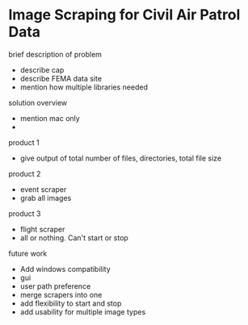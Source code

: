 # Image Scraping for Civil Air Patrol Data

brief description of problem
- describe cap
- describe FEMA data site
- mention how multiple libraries needed

solution overview
- mention mac only
- 

product 1
- give output of total number of files, directories, total file size

product 2
- event scraper
- grab all images

product 3
- flight scraper
- all or nothing. Can't start or stop

future work
- Add windows compatibility
- gui
- user path preference
- merge scrapers into one
- add flexibility to start and stop
- add usability for multiple image types